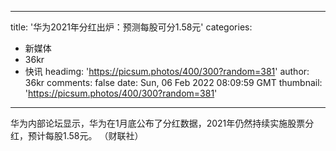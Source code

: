 
---
title: '华为2021年分红出炉：预测每股可分1.58元'
categories: 
 - 新媒体
 - 36kr
 - 快讯
headimg: 'https://picsum.photos/400/300?random=381'
author: 36kr
comments: false
date: Sun, 06 Feb 2022 08:09:59 GMT
thumbnail: 'https://picsum.photos/400/300?random=381'
---

<div>   
华为内部论坛显示，华为在1月底公布了分红数据，2021年仍然持续实施股票分红，预计每股1.58元。 （财联社）  
</div>
            